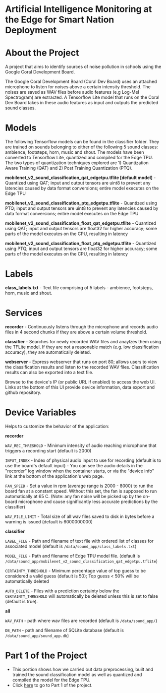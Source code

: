 # Artificial Intelligence Monitoring at the Edge for Smart Nation Deployment

# About the Project
A project that aims to identify sources of noise pollution in schools using the Google Coral Development Board.

The Google Coral Development Board (Coral Dev Board) uses an attached microphone to listen for noises above a certain intensity threshold. The noises are saved as WAV files before audio features (e.g Log-Mel Spectrogram) are extracted. A Tensorflow Lite model that runs on the Coral Dev Board takes in these audio features as input and outputs the predicted sound classes.

# Models

The following Tensorflow models can be found in the classifier folder. They are trained on sounds belonging to either of the following 5 sound classes: ambience, footsteps, horn, music and shout. 
The models have been converted to Tensorflow Lite, quantized and compiled for the Edge TPU. 
The two types of quantization techniques explored are 1) Quantization Aware Training (QAT) and 2) Post Training Quantization (PTQ).

**mobilenet_v2_sound_classification_qat_edgetpu.tflite [default model]** -  Quantized using QAT; input and output tensors are uint8 to prevent any latencies caused by data format conversions; entire model executes on the Edge TPU

**mobilenet_v2_sound_classification_ptq_edgetpu.tflite** - Quantized using PTQ; input and output tensors are uint8 to prevent any latencies caused by data format conversions; entire model executes on the Edge TPU

**mobilenet_v2_sound_classification_float_qat_edgetpu.tflite**  - Quantized using QAT; input and output tensors are float32 for higher accuracy; some parts of the model executes on the CPU, resulting in latency

**mobilenet_v2_sound_classification_float_ptq_edgetpu.tflite** - Quantized using PTQ; input and output tensors are float32 for higher accuracy; some parts of the model executes on the CPU, resulting in latency

# Labels

**class_labels.txt** - Text file comprising of 5 labels - ambience, footsteps, horn, music and shout.

# Services

**recorder** - Continuously listens through the microphone and records audio files in 4 second chunks if they are above a certain volume threshold.

**classifier** - Searches for newly recorded WAV files and anaylzes them using the TFLite model. If they are not a reasonable match (e.g. low classification accuracy), they are automatically deleted.

**webserver** - Express webserver that runs on port 80; allows users to view the classification results and listen to the recorded WAV files. Classification results can also be exported into a text file.

Browse to the device's IP (or public URL if enabled) to access the web UI. Links at the bottom of this UI provide device information, data export and github repository.

# Device Variables 
Helps to customize the behavior of the application:

**recorder**

`WAV_REC_THRESHOLD` - Minimum intensity of audio reaching microphone that triggers a recording start (default is 2000)

`INPUT_INDEX` - Index of physical audio input to use for recording (default is to use the board's default input) - You can see the audio details in the "recorder" log window when the container starts, or via the "device info" link at the bottom of the application's web page.

`FAN_SPEED` - Set a value in rpm (average range is 2000 - 8000) to run the board fan at a constant speed. Without this set, the fan is supposed to run automatically at 65 C. (Note: any fan noise will be picked up by the on-board microphone and cause significantly less accurate predictions by the classifier)

`WAV_FILE_LIMIT` - Total size of all wav files saved to disk in bytes before a warning is issued (default is 6000000000)

**classifier**

`LABEL_FILE` - Path and filename of text file with ordered list of classes for associated model (default is `/data/sound_app/class_labels.txt`)

`MODEL_FILE` - Path and filename of Edge TPU model file. (default is `/data/sound_app/mobilenet_v2_sound_classification_qat_edgetpu.tflite`)

`CERTAINTY_THRESHOLD` - Minimum percentage value of top guess to be considered a valid guess (default is 50); Top guess < 50% will be automatically deleted

`AUTO_DELETE` - Files with a prediction certainty below the `CERTAINTY_THRESHOLD` will automatically be deleted unless this is set to false (default is true).

**all**

`WAV_PATH` - path where wav files are recorded (default is `/data/sound_app/`)

`DB_PATH` - path and filename of SQLite database (default is `/data/sound_app/sound_app.db`)

# Part 1 of the Project

* This portion shows how we carried out data preprocessing, built and trained the sound classification model as well as quantized and compiled the model for the Edge TPU.
* Click [here](https://github.com/xychong/edgeaimonitoring) to go to Part 1 of the project.
